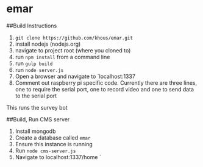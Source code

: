 # emar

##Build Instructions

1. `git clone https://github.com/khous/emar.git`
2. install nodejs (nodejs.org)
3. navigate to project root (where you cloned to)
4. run `npm install` from a command line
5. run `gulp build`
6. run `node server.js`
7. Open a browser and navigate to `localhost:1337
8. Comment out raspberry pi specific code. Currently there are three lines, one to require the serial port, one to record video and one to send data to the serial port

This runs the survey bot

##Build, Run CMS server

1. Install mongodb
2. Create a database called `emar`
3. Ensure this instance is running
4. Run `node cms-server.js`
5. Navigate to  localhost:1337/home
`
